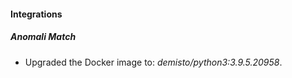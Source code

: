 #### Integrations
##### Anomali Match
- Upgraded the Docker image to: *demisto/python3:3.9.5.20958*.
